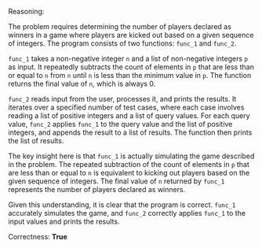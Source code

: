 Reasoning: 

The problem requires determining the number of players declared as winners in a game where players are kicked out based on a given sequence of integers. The program consists of two functions: `func_1` and `func_2`. 

`func_1` takes a non-negative integer `n` and a list of non-negative integers `p` as input. It repeatedly subtracts the count of elements in `p` that are less than or equal to `n` from `n` until `n` is less than the minimum value in `p`. The function returns the final value of `n`, which is always 0. 

`func_2` reads input from the user, processes it, and prints the results. It iterates over a specified number of test cases, where each case involves reading a list of positive integers and a list of query values. For each query value, `func_2` applies `func_1` to the query value and the list of positive integers, and appends the result to a list of results. The function then prints the list of results.

The key insight here is that `func_1` is actually simulating the game described in the problem. The repeated subtraction of the count of elements in `p` that are less than or equal to `n` is equivalent to kicking out players based on the given sequence of integers. The final value of `n` returned by `func_1` represents the number of players declared as winners.

Given this understanding, it is clear that the program is correct. `func_1` accurately simulates the game, and `func_2` correctly applies `func_1` to the input values and prints the results.

Correctness: **True**